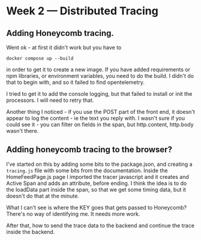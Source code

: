 # Week 2 — Distributed Tracing

## Adding Honeycomb tracing.

Went ok - at first it didn't work but you have to 

```
docker compose up --build
```

in order to get it to create a new image.  If you have added requirements or npm libraries, or environment variables, you need to do the build.  I didn't do that to begin with, and so it failed to find opentelemetry.

I tried to get it to add the console logging, but that failed to install or init the processors.  I will need to retry that.

Another thing I noticed - if you use the POST part of the front end, it doesn't appear to log the content - ie the text you reply with.  I wasn't sure if you could see it - you can filter on fields in the span, but http.content, http.body wasn't there.

## Adding honeycomb tracing to the browser?

I've started on this by adding some bits to the package.json, and creating a ```tracing.js``` file with some bits from the documentation.
Inside the HomeFeedPage.js page I imported the tracer javascript and it creates and Active Span and adds an attribute, before ending.
I think the idea is to do the loadData part inside the span, so that we get some timing data, but it doesn't do that at the minute.

What I can't see is where the KEY goes that gets passed to Honeycomb?  There's no way of identifying me.  It needs more work.

After that, how to send the trace data to the backend and continue the trace inside the backend.

